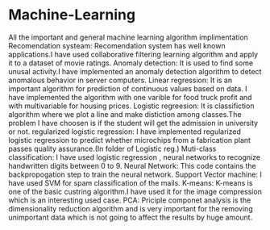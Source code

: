 # Machine-Learning
All the important and general machine learning algorithm implimentation
Recomendation systeam:
Recomendation system has well known applications.I have used collaborative filtering learning algorithm and apply it to a dataset of movie ratings. 
Anomaly detection:
It is used to find some unusal activity.I have implemented an anomaly detection algorithm to detect anomalous behavior in server computers.
Linear regression:
It is an important algorithm for prediction of continuous values based on data. I have implemented the algorithm with one varible for food truck profit and with multivariable for housing prices.
Logistic regreesion:
It is classifiction algorithm where we plot a line and make distiction among classes.The problem I have choosen is if the student will get the admission in university or not.
regularized logistic regression:
I have implemented regularized logistic regression to predict whether microchips from a fabrication plant passes quality assurance.(In folder of Logistic reg.)
Muti-class classification:
I have used logistic regression , neural networks to recognize handwritten digits between 0 to 9.
Neural Network:
This code contains the backpropogation step to train the neural network.
Support Vector machine:
I have used SVM for spam  classification of the mails.
K-means:
K-means is one of the basic custring algorithm.I have used it for the image compression which is an interesting used case.
PCA:
Priciple componet analysis is the dimensionality reduction algorithm and is very important for the removing unimportant data which is not going to affect the results by huge amount.
